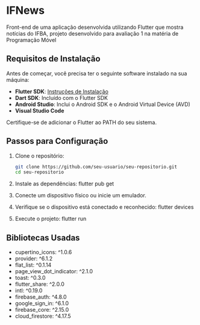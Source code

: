 # IFNews
Front-end de uma aplicação desenvolvida utilizando Flutter que mostra notícias do IFBA, projeto desenvolvido para avaliação 1 na matéria de Programação Móvel

## Requisitos de Instalação

Antes de começar, você precisa ter o seguinte software instalado na sua máquina:

- **Flutter SDK**: [Instruções de Instalação](https://flutter.dev/docs/get-started/install)
- **Dart SDK**: Incluído com o Flutter SDK
- **Android Studio**: Inclui o Android SDK e o Android Virtual Device (AVD)
- **Visual Studio Code**

Certifique-se de adicionar o Flutter ao PATH do seu sistema.

## Passos para Configuração

1. Clone o repositório:

   ```sh
   git clone https://github.com/seu-usuario/seu-repositorio.git
   cd seu-repositorio
2. Instale as dependências:
   flutter pub get
3. Conecte um dispositivo físico ou inicie um emulador.
4. Verifique se o dispositivo está conectado e reconhecido:
   flutter devices
5. Execute o projeto:
   flutter run

## Bibliotecas Usadas

 - cupertino_icons: ^1.0.6
 - provider: ^6.1.2
 - flat_list: ^0.1.14
 - page_view_dot_indicator: ^2.1.0
 - toast: ^0.3.0
 - flutter_share: ^2.0.0
 - intl: ^0.19.0
 - firebase_auth: ^4.8.0
 - google_sign_in: ^6.1.0
 - firebase_core: ^2.15.0
 - cloud_firestore: ^4.17.5
